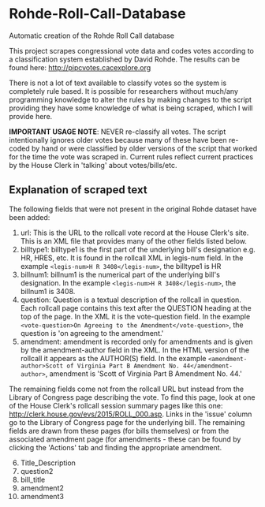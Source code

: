 # Rohde-Roll-Call-Database
Automatic creation of the Rohde Roll Call database

This project scrapes congressional vote data and codes votes according to a classification system established by David Rohde. The results can be found here: <a href="http://pipcvotes.cacexplore.org">http://pipcvotes.cacexplore.org</a>

There is not a lot of text available to classify votes so the system is completely rule based. It is possible for researchers without much/any programming knowledge to alter the rules by making changes to the script providing they have some knowledge of what is being scraped, which I will provide here.

**IMPORTANT USAGE NOTE**: NEVER re-classify all votes. The script intentionally ignores older votes because many of these have been re-coded by hand or were classified by older versions of the script that worked for the time the vote was scraped in. Current rules reflect current practices by the House Clerk in 'talking' about votes/bills/etc.

## Explanation of scraped text

The following fields that were not present in the original Rohde dataset have been added:

1. url: This is the URL to the rollcall vote record at the House Clerk's site. This is an XML file that provides many of the other fields listed below.
2. billtype1: billtype1 is the first part of the underlying bill's designation e.g. HR, HRES, etc. It is found in the rollcall XML in legis-num field. In the example `<legis-num>H R 3408</legis-num>`, the billtype1 is HR
3. billnum1: billnum1 is the numerical part of the underlying bill's designation. In the example `<legis-num>H R 3408</legis-num>`, the billnum1 is 3408.
4. question: Question is a textual description of the rollcall in question. Each rollcall page contains this text after the QUESTION heading at the top of the page. In the XML it is the vote-question field. In the example `<vote-question>On Agreeing to the Amendment</vote-question>`, the question is 'on agreeing to the amendment.'
5. amendment: amendment is recorded only for amendments and is given by the amendment-author field in the XML. In the HTML version of the rollcall it appears as the AUTHOR(S) field. In the example `<amendment-author>Scott of Virginia Part B Amendment No. 44</amendment-author>`, amendment is 'Scott of Virginia Part B Amendment No. 44.'

The remaining fields come not from the rollcall URL but instead from the Library of Congress page describing the vote. To find this page, look at one of the House Clerk's rollcall session summary pages like this one: http://clerk.house.gov/evs/2015/ROLL_000.asp. Links in the 'issue' column go to the Library of Congress page for the underlying bill. The remaining fields are drawn from these pages (for bills themselves) or from the associated amendment page (for amendments - these can be found by clicking the 'Actions' tab and finding the appropriate amendment. 


6. Title_Description
7. question2
8. bill_title
9. amendment2
10. amendment3
